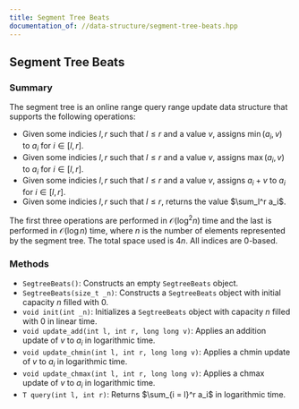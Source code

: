 ```yaml
---
title: Segment Tree Beats
documentation_of: //data-structure/segment-tree-beats.hpp
---
```


## Segment Tree Beats

### Summary

The segment tree is an online range query range update data structure that supports the following operations:
- Given some indicies $l, r$ such that $l \leq r$ and a value $v$, assigns $\min(a_i, v)$ to $a_i$ for $i \in [l, r]$. 
- Given some indicies $l, r$ such that $l \leq r$ and a value $v$, assigns $\max(a_i, v)$ to $a_i$ for $i \in [l, r]$. 
- Given some indicies $l, r$ such that $l \leq r$ and a value $v$, assigns $a_i + v$ to $a_i$ for $i \in [l, r]$. 
- Given some indicies $l, r$ such that $l \leq r$, returns the value $\sum_l^r a_i$. 

The first three operations are performed in $\mathcal{O}(\log^2 n)$ time and the last is performed in $\mathcal{O}(\log n)$ time, where $n$ is the number of elements represented by the segment tree. The total space used is $4n$. All indices are 0-based. 

### Methods

- `SegtreeBeats()`: Constructs an empty `SegtreeBeats` object.
- `SegtreeBeats(size_t _n)`: Constructs a `SegtreeBeats` object with initial capacity $n$ filled with $0$.
- `void init(int _n)`: Initializes a `SegtreeBeats` object with capacity $n$ filled with $0$ in linear time. 
- `void update_add(int l, int r, long long v)`: Applies an addition update of $v$ to $a_i$ in logarithmic time. 
- `void update_chmin(int l, int r, long long v)`: Applies a chmin update of $v$ to $a_i$ in logarithmic time. 
- `void update_chmax(int l, int r, long long v)`: Applies a chmax update of $v$ to $a_i$ in logarithmic time. 
- `T query(int l, int r)`: Returns $\sum_{i = l}^r a_i$ in logarithmic time. 